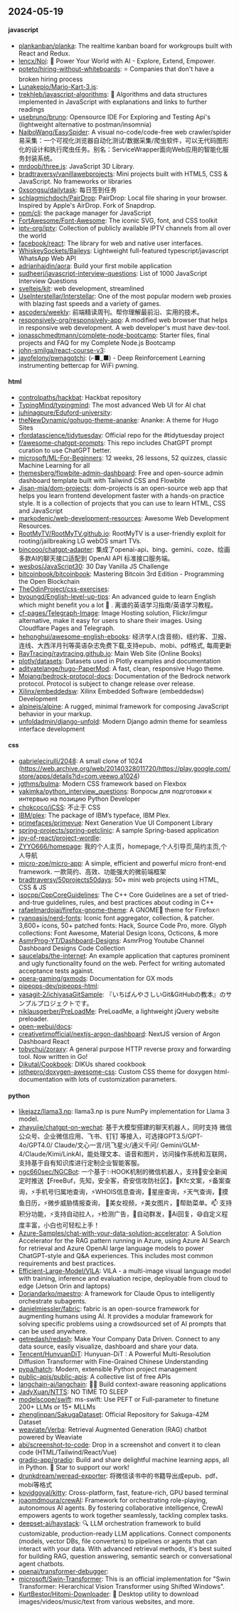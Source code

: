 ## 2024-05-19

#### javascript
* [plankanban/planka](https://github.com/plankanban/planka): The realtime kanban board for workgroups built with React and Redux.
* [lencx/Noi](https://github.com/lencx/Noi): 🚀 Power Your World with AI - Explore, Extend, Empower.
* [poteto/hiring-without-whiteboards](https://github.com/poteto/hiring-without-whiteboards): ⭐️ Companies that don't have a broken hiring process
* [Lunakepio/Mario-Kart-3.js](https://github.com/Lunakepio/Mario-Kart-3.js): 
* [trekhleb/javascript-algorithms](https://github.com/trekhleb/javascript-algorithms): 📝 Algorithms and data structures implemented in JavaScript with explanations and links to further readings
* [usebruno/bruno](https://github.com/usebruno/bruno): Opensource IDE For Exploring and Testing Api's (lightweight alternative to postman/insomnia)
* [NaiboWang/EasySpider](https://github.com/NaiboWang/EasySpider): A visual no-code/code-free web crawler/spider易采集：一个可视化浏览器自动化测试/数据采集/爬虫软件，可以无代码图形化的设计和执行爬虫任务。别名：ServiceWrapper面向Web应用的智能化服务封装系统。
* [mrdoob/three.js](https://github.com/mrdoob/three.js): JavaScript 3D Library.
* [bradtraversy/vanillawebprojects](https://github.com/bradtraversy/vanillawebprojects): Mini projects built with HTML5, CSS & JavaScript. No frameworks or libraries
* [0xsongsu/dailytask](https://github.com/0xsongsu/dailytask): 每日签到任务
* [schlagmichdoch/PairDrop](https://github.com/schlagmichdoch/PairDrop): PairDrop: Local file sharing in your browser. Inspired by Apple's AirDrop. Fork of Snapdrop.
* [npm/cli](https://github.com/npm/cli): the package manager for JavaScript
* [FortAwesome/Font-Awesome](https://github.com/FortAwesome/Font-Awesome): The iconic SVG, font, and CSS toolkit
* [iptv-org/iptv](https://github.com/iptv-org/iptv): Collection of publicly available IPTV channels from all over the world
* [facebook/react](https://github.com/facebook/react): The library for web and native user interfaces.
* [WhiskeySockets/Baileys](https://github.com/WhiskeySockets/Baileys): Lightweight full-featured typescript/javascript WhatsApp Web API
* [adrianhajdin/aora](https://github.com/adrianhajdin/aora): Build your first mobile application
* [sudheerj/javascript-interview-questions](https://github.com/sudheerj/javascript-interview-questions): List of 1000 JavaScript Interview Questions
* [sveltejs/kit](https://github.com/sveltejs/kit): web development, streamlined
* [UseInterstellar/Interstellar](https://github.com/UseInterstellar/Interstellar): One of the most popular modern web proxies with blazing fast speeds and a variety of games.
* [ascoders/weekly](https://github.com/ascoders/weekly): 前端精读周刊。帮你理解最前沿、实用的技术。
* [responsively-org/responsively-app](https://github.com/responsively-org/responsively-app): A modified web browser that helps in responsive web development. A web developer's must have dev-tool.
* [jonasschmedtmann/complete-node-bootcamp](https://github.com/jonasschmedtmann/complete-node-bootcamp): Starter files, final projects and FAQ for my Complete Node.js Bootcamp
* [john-smilga/react-course-v3](https://github.com/john-smilga/react-course-v3): 
* [jayofelony/pwnagotchi](https://github.com/jayofelony/pwnagotchi): (⌐■_■) - Deep Reinforcement Learning instrumenting bettercap for WiFi pwning.

#### html
* [controlpaths/hackbat](https://github.com/controlpaths/hackbat): Hackbat repository
* [TypingMind/typingmind](https://github.com/TypingMind/typingmind): The most advanced Web UI for AI chat
* [juhinagpure/Eduford-university](https://github.com/juhinagpure/Eduford-university): 
* [theNewDynamic/gohugo-theme-ananke](https://github.com/theNewDynamic/gohugo-theme-ananke): Ananke: A theme for Hugo Sites
* [rfordatascience/tidytuesday](https://github.com/rfordatascience/tidytuesday): Official repo for the #tidytuesday project
* [f/awesome-chatgpt-prompts](https://github.com/f/awesome-chatgpt-prompts): This repo includes ChatGPT prompt curation to use ChatGPT better.
* [microsoft/ML-For-Beginners](https://github.com/microsoft/ML-For-Beginners): 12 weeks, 26 lessons, 52 quizzes, classic Machine Learning for all
* [themesberg/flowbite-admin-dashboard](https://github.com/themesberg/flowbite-admin-dashboard): Free and open-source admin dashboard template built with Tailwind CSS and Flowbite
* [Jisan-mia/dom-projects](https://github.com/Jisan-mia/dom-projects): dom-projects is an open-source web app that helps you learn frontend development faster with a hands-on practice style. It is a collection of projects that you can use to learn HTML, CSS and JavaScript
* [markodenic/web-development-resources](https://github.com/markodenic/web-development-resources): Awesome Web Development Resources.
* [RootMyTV/RootMyTV.github.io](https://github.com/RootMyTV/RootMyTV.github.io): RootMyTV is a user-friendly exploit for rooting/jailbreaking LG webOS smart TVs.
* [bincooo/chatgpt-adapter](https://github.com/bincooo/chatgpt-adapter): 集成了openai-api、bing、gemini、coze、绘画 多款AI的聊天接口适配到 OpenAI API 标准接口服务端。
* [wesbos/JavaScript30](https://github.com/wesbos/JavaScript30): 30 Day Vanilla JS Challenge
* [bitcoinbook/bitcoinbook](https://github.com/bitcoinbook/bitcoinbook): Mastering Bitcoin 3rd Edition - Programming the Open Blockchain
* [TheOdinProject/css-exercises](https://github.com/TheOdinProject/css-exercises): 
* [byoungd/English-level-up-tips](https://github.com/byoungd/English-level-up-tips): An advanced guide to learn English which might benefit you a lot 🎉 . 离谱的英语学习指南/英语学习教程。
* [cf-pages/Telegraph-Image](https://github.com/cf-pages/Telegraph-Image): Image Hosting solution, Flickr/imgur alternative, make it easy for users to share their images. Using Cloudflare Pages and Telegraph.
* [hehonghui/awesome-english-ebooks](https://github.com/hehonghui/awesome-english-ebooks): 经济学人(含音频)、纽约客、卫报、连线、大西洋月刊等英语杂志免费下载,支持epub、mobi、pdf格式, 每周更新
* [RayTracing/raytracing.github.io](https://github.com/RayTracing/raytracing.github.io): Main Web Site (Online Books)
* [plotly/datasets](https://github.com/plotly/datasets): Datasets used in Plotly examples and documentation
* [adityatelange/hugo-PaperMod](https://github.com/adityatelange/hugo-PaperMod): A fast, clean, responsive Hugo theme.
* [Mojang/bedrock-protocol-docs](https://github.com/Mojang/bedrock-protocol-docs): Documentation of the Bedrock network protocol. Protocol is subject to change release over release.
* [Xilinx/embeddedsw](https://github.com/Xilinx/embeddedsw): Xilinx Embedded Software (embeddedsw) Development
* [alpinejs/alpine](https://github.com/alpinejs/alpine): A rugged, minimal framework for composing JavaScript behavior in your markup.
* [unfoldadmin/django-unfold](https://github.com/unfoldadmin/django-unfold): Modern Django admin theme for seamless interface development

#### css
* [gabrielecirulli/2048](https://github.com/gabrielecirulli/2048): A small clone of 1024 (https://web.archive.org/web/20140328011720/https://play.google.com/store/apps/details?id=com.veewo.a1024)
* [jgthms/bulma](https://github.com/jgthms/bulma): Modern CSS framework based on Flexbox
* [yakimka/python_interview_questions](https://github.com/yakimka/python_interview_questions): Вопросы для подготовки к интервью на позицию Python Developer
* [chokcoco/iCSS](https://github.com/chokcoco/iCSS): 不止于 CSS
* [IBM/plex](https://github.com/IBM/plex): The package of IBM’s typeface, IBM Plex.
* [primefaces/primevue](https://github.com/primefaces/primevue): Next Generation Vue UI Component Library
* [spring-projects/spring-petclinic](https://github.com/spring-projects/spring-petclinic): A sample Spring-based application
* [joy-of-react/project-wordle](https://github.com/joy-of-react/project-wordle): 
* [ZYYO666/homepage](https://github.com/ZYYO666/homepage): 我的个人主页，homepage,个人引导页,简约主页,个人导航
* [micro-zoe/micro-app](https://github.com/micro-zoe/micro-app): A simple, efficient and powerful micro front-end framework. 一款简约、高效、功能强大的微前端框架
* [bradtraversy/50projects50days](https://github.com/bradtraversy/50projects50days): 50+ mini web projects using HTML, CSS & JS
* [isocpp/CppCoreGuidelines](https://github.com/isocpp/CppCoreGuidelines): The C++ Core Guidelines are a set of tried-and-true guidelines, rules, and best practices about coding in C++
* [rafaelmardojai/firefox-gnome-theme](https://github.com/rafaelmardojai/firefox-gnome-theme): A GNOME👣 theme for Firefox🔥
* [ryanoasis/nerd-fonts](https://github.com/ryanoasis/nerd-fonts): Iconic font aggregator, collection, & patcher. 3,600+ icons, 50+ patched fonts: Hack, Source Code Pro, more. Glyph collections: Font Awesome, Material Design Icons, Octicons, & more
* [AsmrProg-YT/Dashboard-Designs](https://github.com/AsmrProg-YT/Dashboard-Designs): AsmrProg Youtube Channel Dashboard Designs Code Collection
* [saucelabs/the-internet](https://github.com/saucelabs/the-internet): An example application that captures prominent and ugly functionality found on the web. Perfect for writing automated acceptance tests against.
* [opera-gaming/gxmods](https://github.com/opera-gaming/gxmods): Documentation for GX mods
* [pipeops-dev/pipeops-html](https://github.com/pipeops-dev/pipeops-html): 
* [yasagit-2/ichiyasaGitSample](https://github.com/yasagit-2/ichiyasaGitSample): 『いちばんやさしいGit&GitHubの教本』のサンプルプロジェクトです。
* [niklausgerber/PreLoadMe](https://github.com/niklausgerber/PreLoadMe): PreLoadMe, a lightweight jQuery website preloader.
* [open-webui/docs](https://github.com/open-webui/docs): 
* [creativetimofficial/nextjs-argon-dashboard](https://github.com/creativetimofficial/nextjs-argon-dashboard): NextJS version of Argon Dashboard React
* [tobychui/zoraxy](https://github.com/tobychui/zoraxy): A general purpose HTTP reverse proxy and forwarding tool. Now written in Go!
* [Dikutal/Cookbook](https://github.com/Dikutal/Cookbook): DIKUs shared cookbook
* [jothepro/doxygen-awesome-css](https://github.com/jothepro/doxygen-awesome-css): Custom CSS theme for doxygen html-documentation with lots of customization parameters.

#### python
* [likejazz/llama3.np](https://github.com/likejazz/llama3.np): llama3.np is pure NumPy implementation for Llama 3 model.
* [zhayujie/chatgpt-on-wechat](https://github.com/zhayujie/chatgpt-on-wechat): 基于大模型搭建的聊天机器人，同时支持 微信公众号、企业微信应用、飞书、钉钉 等接入，可选择GPT3.5/GPT-4o/GPT4.0/ Claude/文心一言/讯飞星火/通义千问/ Gemini/GLM-4/Claude/Kimi/LinkAI，能处理文本、语音和图片，访问操作系统和互联网，支持基于自有知识库进行定制企业智能客服。
* [ngc660sec/NGCBot](https://github.com/ngc660sec/NGCBot): 一个基于✨HOOK机制的微信机器人，支持🌱安全新闻定时推送【FreeBuf，先知，安全客，奇安信攻防社区】，👯Kfc文案，⚡备案查询，⚡手机号归属地查询，⚡WHOIS信息查询，🎉星座查询，⚡天气查询，🌱摸鱼日历，⚡微步威胁情报查询， 🐛美女视频，⚡美女图片，👯帮助菜单。📫 支持积分功能，⚡支持自动拉人，⚡检测广告，🌱自动群发，👯Ai回复，😄自定义程度丰富，小白也可轻松上手！
* [Azure-Samples/chat-with-your-data-solution-accelerator](https://github.com/Azure-Samples/chat-with-your-data-solution-accelerator): A Solution Accelerator for the RAG pattern running in Azure, using Azure AI Search for retrieval and Azure OpenAI large language models to power ChatGPT-style and Q&A experiences. This includes most common requirements and best practices.
* [Efficient-Large-Model/VILA](https://github.com/Efficient-Large-Model/VILA): VILA - a multi-image visual language model with training, inference and evaluation recipe, deployable from cloud to edge (Jetson Orin and laptops)
* [Doriandarko/maestro](https://github.com/Doriandarko/maestro): A framework for Claude Opus to intelligently orchestrate subagents.
* [danielmiessler/fabric](https://github.com/danielmiessler/fabric): fabric is an open-source framework for augmenting humans using AI. It provides a modular framework for solving specific problems using a crowdsourced set of AI prompts that can be used anywhere.
* [getredash/redash](https://github.com/getredash/redash): Make Your Company Data Driven. Connect to any data source, easily visualize, dashboard and share your data.
* [Tencent/HunyuanDiT](https://github.com/Tencent/HunyuanDiT): Hunyuan-DiT : A Powerful Multi-Resolution Diffusion Transformer with Fine-Grained Chinese Understanding
* [pypa/hatch](https://github.com/pypa/hatch): Modern, extensible Python project management
* [public-apis/public-apis](https://github.com/public-apis/public-apis): A collective list of free APIs
* [langchain-ai/langchain](https://github.com/langchain-ai/langchain): 🦜🔗 Build context-aware reasoning applications
* [JadyXuan/NTTS](https://github.com/JadyXuan/NTTS): NO TIME TO SLEEP
* [modelscope/swift](https://github.com/modelscope/swift): ms-swift: Use PEFT or Full-parameter to finetune 200+ LLMs or 15+ MLLMs
* [zhenglinpan/SakugaDataset](https://github.com/zhenglinpan/SakugaDataset): Official Repository for Sakuga-42M Dataset
* [weaviate/Verba](https://github.com/weaviate/Verba): Retrieval Augmented Generation (RAG) chatbot powered by Weaviate
* [abi/screenshot-to-code](https://github.com/abi/screenshot-to-code): Drop in a screenshot and convert it to clean code (HTML/Tailwind/React/Vue)
* [gradio-app/gradio](https://github.com/gradio-app/gradio): Build and share delightful machine learning apps, all in Python. 🌟 Star to support our work!
* [drunkdream/weread-exporter](https://github.com/drunkdream/weread-exporter): 将微信读书中的书籍导出成epub、pdf、mobi等格式
* [kovidgoyal/kitty](https://github.com/kovidgoyal/kitty): Cross-platform, fast, feature-rich, GPU based terminal
* [joaomdmoura/crewAI](https://github.com/joaomdmoura/crewAI): Framework for orchestrating role-playing, autonomous AI agents. By fostering collaborative intelligence, CrewAI empowers agents to work together seamlessly, tackling complex tasks.
* [deepset-ai/haystack](https://github.com/deepset-ai/haystack): 🔍 LLM orchestration framework to build customizable, production-ready LLM applications. Connect components (models, vector DBs, file converters) to pipelines or agents that can interact with your data. With advanced retrieval methods, it's best suited for building RAG, question answering, semantic search or conversational agent chatbots.
* [openai/transformer-debugger](https://github.com/openai/transformer-debugger): 
* [microsoft/Swin-Transformer](https://github.com/microsoft/Swin-Transformer): This is an official implementation for "Swin Transformer: Hierarchical Vision Transformer using Shifted Windows".
* [KurtBestor/Hitomi-Downloader](https://github.com/KurtBestor/Hitomi-Downloader): 🍰 Desktop utility to download images/videos/music/text from various websites, and more.
